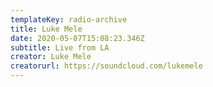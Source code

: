 ```yaml
---
templateKey: radio-archive
title: Luke Mele
date: 2020-05-07T15:08:23.346Z
subtitle: Live from LA
creator: Luke Mele
creatorurl: https://soundcloud.com/lukemele
---
```

